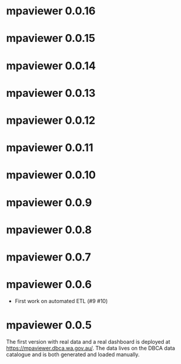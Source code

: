 # mpaviewer 0.0.16

# mpaviewer 0.0.15

# mpaviewer 0.0.14

# mpaviewer 0.0.13

# mpaviewer 0.0.12

# mpaviewer 0.0.11

# mpaviewer 0.0.10

# mpaviewer 0.0.9

# mpaviewer 0.0.8

# mpaviewer 0.0.7

# mpaviewer 0.0.6
* First work on automated ETL (#9 #10)

# mpaviewer 0.0.5
The first version with real data and a real dashboard is deployed at 
<https://mpaviewer.dbca.wa.gov.au/>.
The data lives on the DBCA data catalogue and is both generated and loaded manually.
